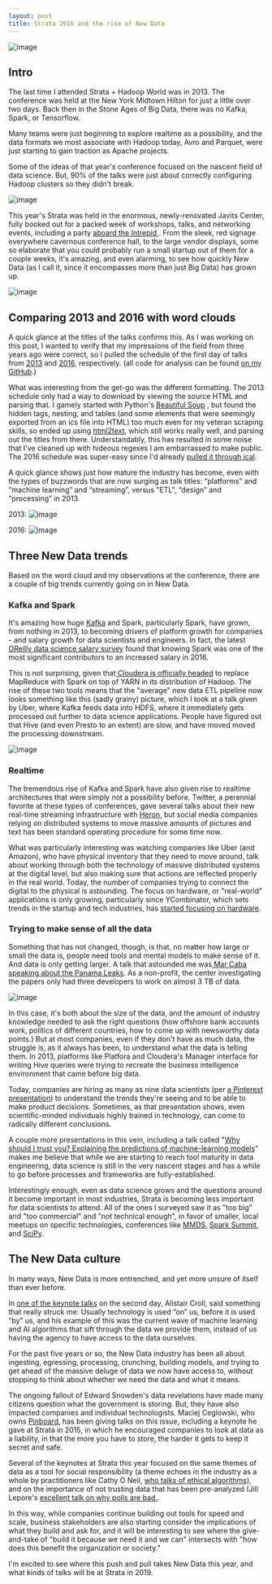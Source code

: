 ```yaml
---
layout: post
title: Strata 2016 and the rise of New Data 
---
```


![image](https://raw.githubusercontent.com/veekaybee/veekaybee.github.io/master/images/bigdata_old.jpg)

## Intro 

The last time I attended Strata + Hadoop World was in 2013. The conference was held at the New York Midtown Hilton for just a little over two days. Back then in the Stone Ages of Big Data, there was no Kafka, Spark, or Tensorflow. 

Many teams were just beginning to explore realtime as a possibility, and the data formats we most associate with Hadoop today, Avro and Parquet, were just starting to gain traction as Apache projects. 

Some of the ideas of that year's conference focused on the nascent field of data science.  But, 90% of the talks were just about correctly configuring Hadoop clusters so they didn't break.


![image](https://raw.githubusercontent.com/veekaybee/veekaybee.github.io/master/images/strata2016.jpg)

This year's Strata was held in the enormous, newly-renovated Javits Center, fully booked out for a packed week of workshops, talks, and networking events, including a party [aboard the Intrepid ](http://conferences.oreilly.com/strata/hadoop-big-data-ny/public/schedule/detail/52918). From the sleek, red signage everywhere cavernous conference hall, to the large vendor displays, some so elaborate that you could probably run a small startup out of them for a couple weeks, it's amazing, and even alarming, to see how quickly New Data (as I call it, since it encompasses more than just Big Data) has grown up. 


![image](https://raw.githubusercontent.com/veekaybee/veekaybee.github.io/master/images/stratapan.png)


## Comparing 2013 and 2016 with word clouds

A quick glance at the titles of the talks confirms this. As I was working on this post, I wanted to verify that my impressions of the field from three years ago were correct, so I pulled the schedule of the first day of talks from [2013](http://conferences.oreilly.com/strata/stratany2013/public/schedule/grid/public/2013-10-29) and [2016](http://conferences.oreilly.com/strata/hadoop-big-data-ny/public/schedule/grid/public/2016-09-28), respectively. (all code for analysis can be found [on my GitHub](https://github.com/veekaybee/wordcloud).)

What was interesting from the get-go was the different formatting. The 2013 schedule only had a way to download by viewing the source HTML and parsing that. I gamely started with Python's [Beautiful Soup](https://www.crummy.com/software/BeautifulSoup/bs4/doc/) , but found the hidden tags, nesting, and tables (and some elements that were seemingly exported from an ics file into HTML) too much even for my veteran scraping skills, so ended up using [html2text](https://github.com/aaronsw/html2text), which still works really well, and parsing out the titles from there. Understandably, this has resulted in some noise that I've cleaned up with hideous regexes I am embarrassed to make public. The 2016 schedule was super-easy since I'd already [pulled it through ical](http://veekaybee.github.io/how-to-parse-emails-with-python/). 

A quick glance shows just how mature the industry has become, even with the types of buzzwords that are now surging as talk titles: “platforms” and “machine learning” and “streaming”, versus "ETL", “design” and “processing” in 2013. 

2013:
![image](https://raw.githubusercontent.com/veekaybee/veekaybee.github.io/master/images/2013wc.png) 


2016:
![image](https://raw.githubusercontent.com/veekaybee/veekaybee.github.io/master/images/2016wc.png)


## Three New Data trends

Based on the word cloud and my observations at the conference, there are a couple of big trends currently going on in New Data. 

### Kafka and Spark 
It's amazing how huge [Kafka](http://conferences.oreilly.com/strata/hadoop-big-data-ny/public/schedule/detail/51552) and Spark, particularly Spark, have grown, from nothing in 2013, to becoming drivers of platform growth for companies - and salary growth for data scientists and engineers. In fact, the latest [OReilly data science salary survey](http://www.oreilly.com/data/free/files/2016-data-science-salary-survey.pdf) found that knowing Spark was one of the most significant contributors to an increased salary in 2016. 

This is not surprising, given that[ Cloudera is officially headed](http://www.datacenterknowledge.com/archives/2015/09/09/cloudera-aims-to-replace-mapreduce-with-spark-as-default-hadoop-framework/) to replace MapReduce with Spark on top of YARN in its distribution of Hadoop.  The rise of these two tools means that the "average" new data ETL pipeline now looks something like this (sadly grainy) picture, which I took at a talk given by Uber, where Kafka feeds data into HDFS, where it immediately gets processed out further to data science applications. People have figured out that Hive (and even Presto to an extent) are slow, and have moved moved the processing downstream. 

![image](https://raw.githubusercontent.com/veekaybee/veekaybee.github.io/master/images/uber.JPG)

### Realtime
The tremendous rise of Kafka and Spark have also given rise to realtime architectures that were simply not a possibility before. Twitter, a perennial favorite at these types of conferences, gave several talks about their new real-time streaming infrastructure with [Heron](https://twitter.github.io/heron/), but social media companies relying on distributed systems to move massive amounts of pictures and text has been standard operating procedure for some time now. 

What was particularly interesting was watching companies like Uber (and Amazon), who have physical inventory that they need to move around, talk about working through both the technology of massive distributed systems at the digital level, but also making sure that actions are reflected properly in the real world. Today, the number of companies trying to connect the digital to the physical is astounding.   The focus on hardware, or "real-world" applications is only growing, particularly since YCombinator, which sets trends in the startup and tech industries, has [started focusing on hardware](https://www.ycombinator.com/hardware/). 


### Trying to make sense of all the data

Something that has not changed, though, is that, no matter how large or small the data is, people need tools and mental models to make sense of it. And data is only getting larger. A talk that astounded me was[ Mar Caba speaking about the Panama Leaks](http://conferences.oreilly.com/strata/hadoop-big-data-ny/public/schedule/detail/54852). As a non-profit, the center investigating the papers only had three developers to work on almost 3 TB of data.

![image](https://raw.githubusercontent.com/veekaybee/veekaybee.github.io/master/images/panama.png)

In this case, it's both about the size of the data, and the amount of industry knowledge needed to ask the right questions (how offshore bank accounts work, politics of different countries, how to come up with newsworthy data points.) But at most companies, even if they don't have as much data, the struggle is, as it always has been, to understand what the data is telling them. In 2013, platforms like Platfora and Cloudera's Manager interface for writing Hive queries were trying to recreate the business intelligence environment that came before big data.

Today, companies are hiring as many as nine data scientists (per [a Pinterest presentation](http://www.slideshare.net/JuneAndrews/replication-in-data-science-a-dance-between-data-science-machine-learning-strata-2016)) to understand the trends they're seeing and to be able to make product decisions. Sometimes, as that presentation shows, even scientific-minded individuals highly trained in technology, can come to radically different conclusions.  

A couple more presentations in this vein, including a talk called "[Why should I trust you? Explaining the predictions of machine-learning models](http://conferences.oreilly.com/strata/hadoop-big-data-ny/public/schedule/detail/51777)" makes me believe that while we are starting to reach tool maturity in data engineering, data science is still in the very nascent stages and has a while to go before processes and frameworks are fully-established. 

Interestingly enough, even as data science grows and the questions around it become important in most industries, Strata is becoming less important for data scientists to attend. All of the ones I surveyed saw it as "too big" and "too commercial" and "not technical enough", in favor of smaller, local meetups on specific technologies, conferences like [MMDS](https://mmds-data.org/), [Spark Summit](https://spark-summit.org/2016/), and [SciPy](http://scipy2016.scipy.org/ehome/index.php?eventid=146062&tabid=332930&). 

## The New Data culture

In many ways, New Data is more entrenched, and yet more unsure of itself than ever before. 

In [one of the keynote talks](http://conferences.oreilly.com/strata/hadoop-big-data-ny/public/schedule/detail/54541) on the second day, Alistair Croll, said something that really struck me: Usually technology is used “on” us, before it is used “by” us, and his example of this was the current wave of machine learning and AI algorithms that sift through the data we provide them, instead of us having the agency to have access to the data ourselves. 

For the past five years or so, the New Data industry has been all about ingesting, egressing, processing, crunching, building models, and trying to get ahead of the massive deluge of data we now have access to, without stopping to think about whether we need the data and what it means. 

The ongoing fallout of Edward Snowden's data revelations have made many citizens question what the government is storing. But, they have also impacted companies and individual technologists. Maciej Ceglowski, who owns [Pinboard](https://pinboard.in/), has been giving talks on this issue, including a keynote he gave at Strata in 2015, in which he encouraged companies to look at data as a liability, in that the more you have to store, the harder it gets to keep it secret and safe. 

Several of the keynotes at Strata this year focused on the same themes of data as a tool for social responsibility (a theme echoes in the industry as a whole by practitioners like Cathy O Neil, [who talks of ethical algorithms](http://www.econtalk.org/archives/2016/10/cathy_oneil_on_1.html)), and on the importance of not trusting data that has been pre-analyzed (Jill Lepore's [excellent talk on why polls are bad.](http://conferences.oreilly.com/strata/hadoop-big-data-ny/public/schedule/detail/54429). 

In this way, while companies continue building out tools for speed and scale, business stakeholders are also starting consider the implications of what they build and ask for, and it will be interesting to see where the give-and-take of "build it because we need it and we can" intersects with "how does this benefit the organization or society."

I'm excited to see where this push and pull takes New Data this year, and what kinds of talks will be at Strata in 2019. 


